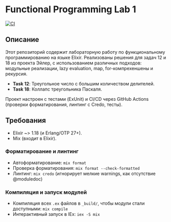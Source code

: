 # Functional Programming Lab 1

[![CI](https://github.com/Rrackoon/func-prog-lab1/actions/workflows/ci.yml/badge.svg)](https://github.com/Rrackoon/func-prog-lab1/actions)

## Описание
Этот репозиторий содержит лабораторную работу по функциональному программированию на языке Elixir. Реализованы решения для задач 12 и 18 из проекта Эйлер, с использованием различных подходов: модульные реализации, lazy evaluation, map, for-компрехеншены и рекурсия.

- **Task 12**: Треугольное число с большим количеством делителей.
- **Task 18**: Коллапс треугольника Паскаля.

Проект настроен с тестами (ExUnit) и CI/CD через GitHub Actions (проверки форматирования, линтинг с Credo, тесты).

## Требования
- Elixir ~> 1.18 (и Erlang/OTP 27+).
- Mix (входит в Elixir).

### Форматирование и линтинг
- Автоформатирование: `mix format`
- Проверка форматирования: `mix format --check-formatted`
- Линтинг: `mix credo` (игнорирует мелкие warnings, как отсутствие @moduledoc)

### Компиляция и запуск модулей
- Компиляция всех `.ex` файлов в `_build/`, чтобы модули стали доступными: `mix compile`
- Интерактивный запуск в IEx: `iex -S mix`